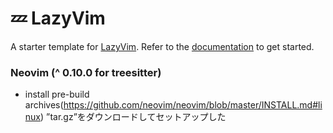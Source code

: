 # 💤 LazyVim

A starter template for [LazyVim](https://github.com/LazyVim/LazyVim).
Refer to the [documentation](https://lazyvim.github.io/installation) to get started.

### Neovim (^ 0.10.0 for treesitter)

- install pre-build archives(https://github.com/neovim/neovim/blob/master/INSTALL.md#linux)
 ”tar.gz”をダウンロードしてセットアップした
